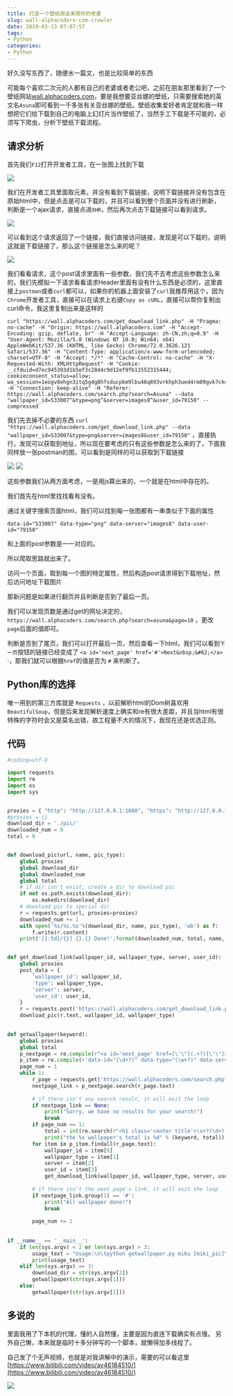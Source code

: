 ```yaml
---
title: 打造一个壁纸爬虫来爬你的老婆
slug: wall-alphacoders-com-crawler
date: 2019-03-13 07:07:57
tags: 
- Python
categories:
- Python
---
```


好久没写东西了，随便水一篇文，也是比较简单的东西

<!-- more -->

可能每个喜欢二次元的人都有自己的老婆或者老公吧，之前在朋友那里看到了一个壁纸网站[wall.alphacoders.com](https://wall.alphacoders.com)，要是我想要亚丝娜的壁纸，只需要搜索她的英文名`Asuna`即可看到一千多张有关亚丝娜的壁纸。壁纸收集爱好者肯定就和我一样想把它们给下载到自己的电脑上幻灯片当作壁纸了，当然手工下载是不可能的，必须写下爬虫，分析下壁纸下载流程。

## 请求分析

首先我们`F12`打开开发者工具，在一张图上找到下载

![](https://raw.githubusercontent.com/akkuman/pic/master/img/c0264382gy1g11dqnaw51j20ac077777.jpg)

我们在开发者工具里面取元素，并没有看到下载链接，说明下载链接并没有包含在原始html中，但是点击是可以下载的，并且可以看到整个页面并没有进行刷新，判断是一个ajax请求，直接点进`XHR`，然后再次点击下载链接可以看到请求。

![](https://raw.githubusercontent.com/akkuman/pic/master/img/c0264382gy1g11dw0idvpj212a0lwn62.jpg)

可以看到这个请求返回了一个链接，我们直接访问链接，发现是可以下载的，说明这就是下载链接了，那么这个链接是怎么来的呢？

![](https://raw.githubusercontent.com/akkuman/pic/master/img/c0264382gy1g11dy25rizj20o30d5gme.jpg)

我们看看请求，这个post请求里面有一些参数，我们先不去考虑这些参数怎么来的，我们先模拟一下请求看看请求Header里面有没有什么东西是必须的，这里直接上`postman`或者`curl`都可以，如果你的机器上面安装了`curl`我推荐用这个，因为`Chrome`开发者工具，直接可以在请求上右键`Copy as cURL`，直接可以帮你复制出curl命令，我这里复制出来是这样的

```
curl "https://wall.alphacoders.com/get_download_link.php" -H "Pragma: no-cache" -H "Origin: https://wall.alphacoders.com" -H "Accept-Encoding: gzip, deflate, br" -H "Accept-Language: zh-CN,zh;q=0.9" -H "User-Agent: Mozilla/5.0 (Windows NT 10.0; Win64; x64) AppleWebKit/537.36 (KHTML, like Gecko) Chrome/72.0.3626.121 Safari/537.36" -H "Content-Type: application/x-www-form-urlencoded; charset=UTF-8" -H "Accept: */*" -H "Cache-Control: no-cache" -H "X-Requested-With: XMLHttpRequest" -H "Cookie: __cfduid=d7ec945393d1b5ef3c28d4c9d12ef9fb11552315444; cookieconsent_status=allow; wa_session=1eogv8ehgn3itq5g4g8hfsducpkm9lbu46q893vrkhph3ued4rm89gvk7ck4fdg9k73cmrcdesoqj4crm1575vj3lfid9e67fpis661" -H "Connection: keep-alive" -H "Referer: https://wall.alphacoders.com/search.php?search=Asuna" --data "wallpaper_id=533007^&type=png^&server=images8^&user_id=79150" --compressed
```

我们先去掉不必要的东西 `curl "https://wall.alphacoders.com/get_download_link.php" --data "wallpaper_id=533007&type=png&server=images8&user_id=79150"` ，直接执行，发现可以获取到地址，所以现在要考虑的只有这些参数是怎么来的了，下面我同样放一张postman的图，可以看到是同样的可以获取到下载链接

![](https://raw.githubusercontent.com/akkuman/pic/master/img/c0264382gy1g11e4cniksj20hq04lwek.jpg)
![](https://raw.githubusercontent.com/akkuman/pic/master/img/c0264382gy1g11e7mv54sj20tx0cvgm5.jpg)

这些参数我们从两方面考虑，一是用js算出来的，一个就是在html中存在的。

我们首先在html里找找看有没有。

通过关键字搜索页面html，我们可以找到每一张图都有一串类似于下面的属性 

```
data-id="533007" data-type="png" data-server="images8" data-user-id="79150"
```

和上面的post参数是一一对应的。

所以爬取思路就出来了。

访问一个页面，取到每一个图的特定属性，然后构造post请求得到下载地址，然后访问地址下载图片

那新问题是如果进行翻页并且判断是否到了最后一页。

我们可以发现页数是通过get的网址决定的，`https://wall.alphacoders.com/search.php?search=asuna&page=10` ，更改`page`后面的值即可。

判断是否到了尾页，我们可以打开最后一页，然后查看一下html，我们可以看到`下一页`按钮的链接已经变成了 `<a id='next_page' href='#'>Next&nbsp;&#62;</a>` ·，那我们就可以根据`href`的值是否为 `#` 来判断了。

## Python库的选择

唯一用到的第三方库就是 `Requests` ，以前解析html的Dom树喜欢用`BeautifulSoup`，但是后来发现解析速度上确实和re有很大差距，并且当html有很特殊的字符时会又是莫名出错，故工程量不大的情况下，我现在还是优选正则。

## 代码

```python
#coding=utf-8

import requests
import re
import os
import sys


proxies = { "http": "http://127.0.0.1:1080", "https": "http://127.0.0.1:1080", }
#proxies = {}
download_dir = './pic/'
downloaded_num = 0
total = 0


def download_pic(url, name, pic_type):
    global proxies
    global download_dir
    global downloaded_num
    global total
    # if dir isn't exist, create a dir to download pic 
    if not os.path.exists(download_dir):
        os.makedirs(download_dir)
    # download pic to special dir
    r = requests.get(url, proxies=proxies)
    downloaded_num += 1
    with open('%s/%s.%s'%(download_dir, name, pic_type), 'wb') as f:
        f.write(r.content)
    print('[{:5d}/{}] {}.{} Done!'.format(downloaded_num, total, name, pic_type))


def get_download_link(wallpaper_id, wallpaper_type, server, user_id):
    global proxies
    post_data = {
        'wallpaper_id': wallpaper_id,
        'type': wallpaper_type,
        'server': server,
        'user_id': user_id,
    }
    r = requests.post('https://wall.alphacoders.com/get_download_link.php', data=post_data, proxies=proxies)
    download_pic(r.text, wallpaper_id, wallpaper_type)
    

def getwallpaper(keyword):
    global proxies
    global total
    p_nextpage = re.compile(r"<a id='next_page' href=[\'\"](.+?)[\'\"]>")
    p_item = re.compile(r'data-id="(\d+?)" data-type="(\w+?)" data-server="(\w+?)" data-user-id="(\d+?)"')
    page_num = 1
    while 1:
        r_page = requests.get('https://wall.alphacoders.com/search.php?search=%s&lang=Chinese&page=%d' % (keyword.lower(), page_num), proxies=proxies)
        nextpage_link = p_nextpage.search(r_page.text)
        
        # if there isn't any search result, it will exit the loop
        if nextpage_link == None:
            print("Sorry, we have no results for your search!")
            break
        if page_num == 1:
            total = int(re.search(r"<h1 class='center title'>\s+?(\d+)(.+?)\s+?</h1>", r_page.text).group(1))
            print("the %s wallpaper's total is %d" % (keyword, total))
        for item in p_item.findall(r_page.text):
            wallpaper_id = item[0]
            wallpaper_type = item[1]
            server = item[2]
            user_id = item[3]
            get_download_link(wallpaper_id, wallpaper_type, server, user_id)
        
        # if there isn't the next page's link, it will exit the loop
        if nextpage_link.group(1) == '#':
            print("All wallpaper done!")
            break
        
        page_num += 1
        
        
if __name__ == '__main__':
    if len(sys.argv) < 2 or len(sys.argv) > 3:
        usage_text = "Usage:\n\tpython getwallpaper.py miku [miki_pic]\nFirst param: the name of script\nSecond param: the wallpaper's keyword which you want to search\nThird param: the dir's name where you want to download in, optional, default in ./pic"
        print(usage_text)
    elif len(sys.argv) == 3:
        download_dir = str(sys.argv[2])
        getwallpaper(str(sys.argv[1]))
    else:
        getwallpaper(str(sys.argv[1]))
```

## 多说的

里面我用了下本机的代理，懂的人自然懂，主要是因为直连下载确实有点慢。
另外自己懒，本来就是临时十多分钟写的一个脚本，就懒得加多线程了。

自己发了个无声视频，也就是对我讲解中的演示，需要的可以看这里[https://www.bilibili.com/video/av46184510/](https://www.bilibili.com/video/av46184510/)

![](https://raw.githubusercontent.com/akkuman/pic/master/img/c0264382gy1g11eqgyz2cj20pt0gl0ts.jpg)